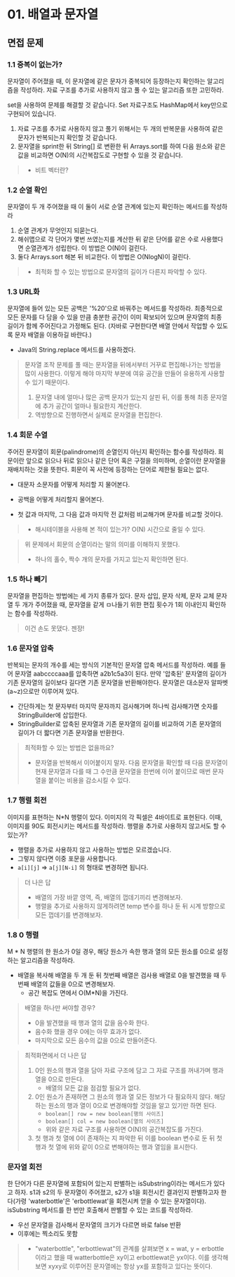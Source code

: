 # 01. 배열과 문자열



## 면접 문제



### 1.1 중복이 없는가?

문자열이 주어졌을 때, 이 문자열에 같은 문자가 중복되어 등장하는지 확인하는 알고리즘을 작성하라. 자료 구조를 추가로 사용하지 않고 풀 수 있는 알고리즘 또한 고민하라.



set을 사용하여 문제를 해결할 것 같습니다. Set 자료구조도 HashMap에서 key만으로 구현되어 있습니다.



1. 자료 구조를 추가로 사용하지 않고 풀기 위해서는 두 개의 반복문을 사용하여 같은 문자가 반복되는지 확인할 것 같습니다. 
2. 문자열을 sprint한 뒤 String[] 로 변환한 뒤 Arrays.sort를 하여 다음 원소와 같은 값을 비교하면 O(N)의 시간복잡도로 구현할 수 있을 것 같습니다.



> - 비트 벡터란? 

### 1.2 순열 확인

문자열이 두 개 주어졌을 때 이 둘이 서로 순열 관계에 있는지 확인하는 메서드를 작성하라



1. 순열 관계가 무엇인지 되묻는다.
2. 해쉬맵으로 각 단어가 몇번 쓰였는지를 계산한 뒤 같은 단어를 같은 수로 사용했다면 순열관계가 성립한다. 이 방법은 O(N)이 걸린다.
3. 둘다 Arrays.sort 해본 뒤 비교한다. 이 방법은 O(NlogN)이 걸린다. 



> - 최적화 할 수 있는 방법으로 문자열의 길이가 다른지 파악할 수 있다.



### 1.3 URL화

 문자열에 들어 있는 모든 공백은 '%20'으로 바꿔주는 메서드를 작성하라. 최종적으로 모든 문자를 다 담을 수 있을 만큼 충분한 공간이 이미 확보되어 있으며 문자열의 최종 길이가 함께 주어진다고 가정해도 된다. (자바로 구현한다면 배열 안에서 작업할 수 있도록 문자 배열을 이용하길 바란다.)



- Java의 String.replace 메서드를 사용하겠다.



> 문자열 조작 문제를 풀 때는 문자열을 뒤에서부터 거꾸로 편집해나가는 방법을 많이 사용한다. 이렇게 해야 마지막 부분에 여유 공간을 만들어 유용하게 사용할 수 있기 때문이다. 
>
> 1. 문자열 내에 얼마나 많은 공백 문자가 있는지 살핀 뒤, 이를 통해 최종 문자열에 추가 공간이 얼마나 필요한지 계산한다.
> 2. 역방향으로 진행하면서 실제로 문자열을 편집한다. 



### 1.4 회문 수열

 주어진 문자열이 회문(palindrome)의 순열인지 아닌지 확인하는 함수를 작성하라. 회문이란 앞으로 읽으나 뒤로 읽으나 같은 단어 혹은 구절을 의미하며, 순열이란 문자열을 재배치하는 것을 뜻한다. 회문이 꼭 사전에 등장하는 단어로 제한될 필요는 없다.



- 대문자 소문자를 어떻게 처리할 지 물어본다.
- 공백을 어떻게 처리할지 물어본다. 

- 첫 값과 마지막, 그 다음 값과 마지막 전 값처럼 비교해가며 문자를 비교할 것이다. 



> - 해시테이블을 사용해 본 적이 있는가? O(N) 시간으로 줄일 수 있다.



> 위 문제에서 회문의 순열이라는 말의 의미를 이해하지 못했다. 
>
> - 하나의 홀수, 짝수 개의 문자를 가지고 있는지 확인하면 된다. 



### 1.5 하나 빼기

문자열을 편집하는 방법에는 세 가지 종류가 있다. 문자 삽입, 문자 삭제, 문자 교체 문자열 두 개가 주어졌을 때, 문자열을 같게 ㅁ나들기 위한 편집 횟수가 1회 이내인지 확인하는 함수를 작성하라.



> 이건 손도 못댔다. 젠장!



### 1.6 문자열 압축

반복되는 문자의 개수를 세는 방식의 기본적인 문자열 압축 메서드를 작성하라. 예를 들어 문자열 aabccccaaa를 압축하면 a2b1c5a3이 된다. 만약 '압축된' 문자열의 길이가 기존 문자열의 길이보다 길다면 기존 문자열을 반환해야한다. 문자열은 대소문자 알파벳(a~z)으로만 이루어져 있다.



- 간단하게는 첫 문자부터 마지막 문자까지 검사해가며 하나씩 검사해가면 숫자를 StringBuilder에 삽입한다.
- StringBuilder로 압축된 문자열과 기존 문자열의 길이를 비교하여 기존 문자열의 길이가 더 짧다면 기존 문자열을 반환한다.



> 최적화할 수 있는 방법은 없을까요?
>
> - 문자열을 반복해서 이어붙이지 말자. 다음 문자열을 확인할 때 다음 문자열이 현재 문자열과 다를 때 그 수만큼 문자열을 한번에 이어 붙이므로 매번 문자열을 붙이는 비용을 감소시킬 수 있다.



### 1.7 행렬 회전

 이미지를 표현하는 N*N 행렬이 있다. 이미지의 각 픽셀은 4바이트로 표현된다. 이때, 이미지를 90도 회전시키는 메서드를 작성하라. 행렬을 추가로 사용하지 않고서도 할 수 있는가? 



- 행렬을 추가로 사용하지 않고 사용하는 방법은 모르겠습니다.
- 그렇지 않다면 이중 포문을 사용합니다.
- `a[i][j]` => `a[j][N-i]` 의 형태로 변경하면 됩니다.



> 더 나은 답
>
> - 배열의 가장 바깥 영역, 즉, 배열의 껍데기끼리 변경해보자.
> - 행렬을 추가로 사용하지 않게하려면 temp 변수를 하나 둔 뒤 시계 방향으로 모든 껍데기를 변경해보자.



### 1.8 0 행렬

M * N 행렬의 한 원소가 0일 경우, 해당 원소가 속한 행과 열의 모든 원소를 0으로 설정하는 알고리즘을 작성하라.



- 배열을 복사해 배열을 두 개 둔 뒤 첫번째 배열은 검사용 배열로 0을 발견했을 때 두번째 배열의 값들을 0으로 변경해보자.
  - 공간 복잡도 면에서 O(M*N)을 가진다. 



> 배열을 하나만 써야할 경우?
>
> - 0을 발견했을 때 행과 열의 값을 음수화 한다.
> - 음수화 했을 경우 0에는 아무 효과가 없다.
> - 마지막으로 모든 음수의 값을 0으로 만들어준다.



> 최적화면에서 더 나은 답
>
> 1. 0인 원소의 행과 열을 담아 자료 구조에 담고 그 자료 구조를 꺼내가며 행과 열을 0으로 만든다.
>    - 배열의 모든 값을 점검할 필요가 없다.
> 2. 0인 원소가 존재하면 그 원소의 행과 열 모든 정보가 다 필요하지 않다. 해당하는 원소의 행과 열이 0으로 변경해야할 것임을 알고 있기만 하면 된다.
>    - `boolean[] row = new boolean[행의 사이즈]`
>    - `boolean[] col = new boolean[열의 사이즈]`
>    - 위와 같은 자료 구조를 사용하면 O(N)의 공간복잡도를 가진다.
> 3. 첫 행과 첫 열에 0이 존재하는 지 파악한 뒤 이를 boolean 변수로 둔 뒤 첫 행과 첫 열에 위와 같이  0으로 변해야하는 행과 열임을 표시한다. 



### 문자열 회전

 한 단어가 다른 문자열에 포함되어 있는지 판별하는 isSubstring이라는 메서드가 있다고 하자. s1과 s2의 두 문자열이 주어졌고, s2가 s1을 회전시킨 결과인지 판별하고자 한다(가령 'waterbottle'은 'erbottlewat'을 회전시켜 얻을 수 있는 문자열이다). isSubstring 메서드를 한 번만 호출해서 판별할 수 있는 코드를 작성하라.



- 우선 문자열을 검사해서 문자열의 크기가 다르면 바로 false 반환
- 이후에는 찍소리도 못함



> - "waterbottle", "erbottlewat"의 관계를 살펴보면 x = wat, y = erbottle이라고 했을 때 watterbottle은 xy이고 erbottlewat은 yx이다. 이를 생각해보면 xyxy로 이루어진 문자열에는 항상 yx를 포함하고 있다는 뜻이다.

